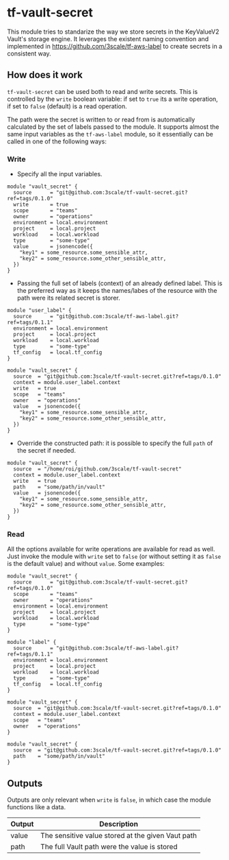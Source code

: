 # tf-vault-secret

This module tries to standarize the way we store secrets in the KeyValueV2 Vault's storage engine. It leverages the existent naming convention and implemented in https://github.com/3scale/tf-aws-label to create secrets in a consistent way.

## How does it work

`tf-vault-secret` can be used both to read and write secrets. This is controlled by the `write` boolean variable: if set to `true` its a write operation, if set to `false` (default) is a read operation.

The path were the secret is written to or read from is automatically calculated by the set of labels passed to the module. It supports almost the same input variables as the `tf-aws-label` module, so it essentially can be called in one of the following ways:

### Write

* Specify all the input variables.

```
module "vault_secret" {
  source      = "git@github.com:3scale/tf-vault-secret.git?ref=tags/0.1.0"
  write       = true
  scope       = "teams"
  owner       = "operations"
  environment = local.environment
  project     = local.project
  workload    = local.workload
  type        = "some-type"
  value       = jsonencode({
    "key1" = some_resource.some_sensible_attr,
    "key2" = some_resource.some_other_sensible_attr,
  })
}
```

* Passing the full set of labels (context) of an already defined label. This is the preferred way as it keeps the names/labes of the resource with the path were its related secret is storer.

```
module "user_label" {
  source      = "git@github.com:3scale/tf-aws-label.git?ref=tags/0.1.1"
  environment = local.environment
  project     = local.project
  workload    = local.workload
  type        = "some-type"
  tf_config   = local.tf_config
}

module "vault_secret" {
  source  = "git@github.com:3scale/tf-vault-secret.git?ref=tags/0.1.0"
  context = module.user_label.context
  write   = true
  scope   = "teams"
  owner   = "operations"
  value   = jsonencode({
    "key1" = some_resource.some_sensible_attr,
    "key2" = some_resource.some_other_sensible_attr,
  })
}
```

* Override the constructed path: it is possible to specify the full `path` of the secret if needed.

```
module "vault_secret" {
  source  = "/home/roi/github.com/3scale/tf-vault-secret"
  context = module.user_label.context
  write   = true
  path    = "some/path/in/vault"
  value   = jsonencode({
    "key1" = some_resource.some_sensible_attr,
    "key2" = some_resource.some_other_sensible_attr,
  })
}
```

### Read

All the options available for write operations are available for read as well. Just invoke the module with `write` set to `false` (or without setting it as `false` is the default value) and without `value`. Some examples:

```
module "vault_secret" {
  source      = "git@github.com:3scale/tf-vault-secret.git?ref=tags/0.1.0"
  scope       = "teams"
  owner       = "operations"
  environment = local.environment
  project     = local.project
  workload    = local.workload
  type        = "some-type"
}
```

```
module "label" {
  source      = "git@github.com:3scale/tf-aws-label.git?ref=tags/0.1.1"
  environment = local.environment
  project     = local.project
  workload    = local.workload
  type        = "some-type"
  tf_config   = local.tf_config
}

module "vault_secret" {
  source  = "git@github.com:3scale/tf-vault-secret.git?ref=tags/0.1.0"
  context = module.user_label.context
  scope   = "teams"
  owner   = "operations"
}
```

```
module "vault_secret" {
  source  = "git@github.com:3scale/tf-vault-secret.git?ref=tags/0.1.0"
  path    = "some/path/in/vault"
}
```

## Outputs

Outputs are only relevant when `write` is `false`, in which case the module functions like a data.

| Output | Description |
|--------|-------------|
| value  | The sensitive value stored at the given Vaut path |
| path   | The full Vault path were the value is stored |
